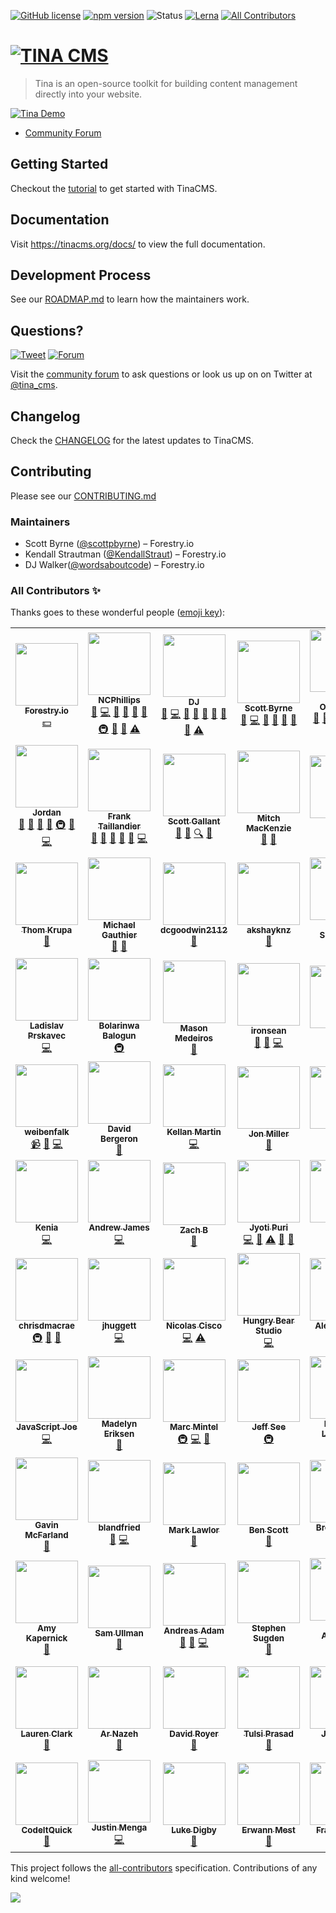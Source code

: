 [![GitHub license](https://img.shields.io/github/license/tinacms/tinacms?color=blue)](https://github.com/tinacms/tinacms/blob/master/LICENSE) [![npm version](https://img.shields.io/npm/v/tinacms.svg?style=flat)](https://www.npmjs.com/package/tinacms) ![Status](https://github.com/tinacms/tinacms/workflows/Build,%20Test,%20Lint%20for%20Master/badge.svg) [![Lerna](https://img.shields.io/badge/maintained%20with-lerna-cc00ff.svg)](https://lerna.js.org/)<!-- ALL-CONTRIBUTORS-BADGE:START - Do not remove or modify this section -->
[![All Contributors](https://img.shields.io/badge/all_contributors-83-orange.svg?style=flat-square)](#contributors-)
<!-- ALL-CONTRIBUTORS-BADGE:END -->

# [![TINA CMS](https://res.cloudinary.com/forestry-demo/image/upload/v1585234360/TinaCMS/TinaCMS.png 'Visit tinacms.org')](https://tinacms.org/)

> Tina is an open-source toolkit for building content management directly into your website.

[![Tina Demo](https://res.cloudinary.com/forestry-demo/video/upload/du_16,w_700,e_loop/v1571159974/tina-hero-demo.gif)](https://tinacms.org/)

- [Community Forum](https://community.tinacms.org/)

## Getting Started

Checkout the [tutorial](https://tinacms.org/docs/getting-started/introduction/) to get started with TinaCMS.

## Documentation

Visit https://tinacms.org/docs/ to view the full documentation.

## Development Process

See our [ROADMAP.md](https://github.com/tinacms/tinacms/blob/master/ROADMAP.md) to learn how the maintainers work.

## Questions?

[![Tweet](https://img.shields.io/twitter/url/http/shields.io.svg?style=social)](https://twitter.com/intent/tweet?url=https%3A%2F%2Ftinacms.org&text=I%20just%20checked%20out%20@tina_cms%20on%20GitHub%20and%20it%20is%20sweet%21&hashtags=TinaCMS%2Cjamstack%2Cheadlesscms)
[![Forum](https://img.shields.io/badge/forum-tinacms-blue.svg?logo=discourse)](https://community.tinacms.org/)

Visit the [community forum](https://community.tinacms.org/) to ask questions or look us up on on Twitter at [@tina_cms](https://twitter.com/tina_cms).

## Changelog

Check the [CHANGELOG](./CHANGELOG.md) for the latest updates to TinaCMS.

## Contributing

Please see our [CONTRIBUTING.md](https://github.com/tinacms/tinacms/blob/master/CONTRIBUTING.md)

### Maintainers

- Scott Byrne ([@scottpbyrne](https://twitter.com/scottpbyrne)) – Forestry.io
- Kendall Strautman ([@KendallStraut](https://twitter.com/KendallStraut)) – Forestry.io
- DJ Walker([@wordsaboutcode](https://twitter.com/wordsaboutcode)) – Forestry.io

### All Contributors ✨

Thanks goes to these wonderful people ([emoji key](https://allcontributors.org/docs/en/emoji-key)):

<!-- ALL-CONTRIBUTORS-LIST:START - Do not remove or modify this section -->
<!-- prettier-ignore-start -->
<!-- markdownlint-disable -->
<table>
  <tr>
    <td align="center"><a href="https://forestry.io"><img src="https://avatars3.githubusercontent.com/u/16868456?v=4" width="100px;" alt=""/><br /><sub><b>Forestry.io</b></sub></a><br /><a href="#financial-forestryio" title="Financial">💵</a></td>
    <td align="center"><a href="http://www.ncphi.com"><img src="https://avatars2.githubusercontent.com/u/824015?v=4" width="100px;" alt=""/><br /><sub><b>NCPhillips</b></sub></a><br /><a href="#projectManagement-ncphillips" title="Project Management">📆</a> <a href="https://github.com/tinacms/tinacms/commits?author=ncphillips" title="Code">💻</a> <a href="#blog-ncphillips" title="Blogposts">📝</a> <a href="https://github.com/tinacms/tinacms/issues?q=author%3Ancphillips" title="Bug reports">🐛</a> <a href="https://github.com/tinacms/tinacms/commits?author=ncphillips" title="Documentation">📖</a> <a href="#ideas-ncphillips" title="Ideas, Planning, & Feedback">🤔</a> <a href="#infra-ncphillips" title="Infrastructure (Hosting, Build-Tools, etc)">🚇</a> <a href="#maintenance-ncphillips" title="Maintenance">🚧</a> <a href="https://github.com/tinacms/tinacms/pulls?q=is%3Apr+reviewed-by%3Ancphillips" title="Reviewed Pull Requests">👀</a> <a href="https://github.com/tinacms/tinacms/commits?author=ncphillips" title="Tests">⚠️</a></td>
    <td align="center"><a href="https://github.com/dwalkr"><img src="https://avatars2.githubusercontent.com/u/15221702?v=4" width="100px;" alt=""/><br /><sub><b>DJ</b></sub></a><br /><a href="#projectManagement-dwalkr" title="Project Management">📆</a> <a href="https://github.com/tinacms/tinacms/commits?author=dwalkr" title="Code">💻</a> <a href="#blog-dwalkr" title="Blogposts">📝</a> <a href="https://github.com/tinacms/tinacms/issues?q=author%3Adwalkr" title="Bug reports">🐛</a> <a href="https://github.com/tinacms/tinacms/commits?author=dwalkr" title="Documentation">📖</a> <a href="#ideas-dwalkr" title="Ideas, Planning, & Feedback">🤔</a> <a href="#maintenance-dwalkr" title="Maintenance">🚧</a> <a href="https://github.com/tinacms/tinacms/pulls?q=is%3Apr+reviewed-by%3Adwalkr" title="Reviewed Pull Requests">👀</a> <a href="https://github.com/tinacms/tinacms/commits?author=dwalkr" title="Tests">⚠️</a></td>
    <td align="center"><a href="http://scottbyrne.ca"><img src="https://avatars2.githubusercontent.com/u/5075484?v=4" width="100px;" alt=""/><br /><sub><b>Scott Byrne</b></sub></a><br /><a href="#design-spbyrne" title="Design">🎨</a> <a href="https://github.com/tinacms/tinacms/commits?author=spbyrne" title="Code">💻</a> <a href="https://github.com/tinacms/tinacms/pulls?q=is%3Apr+reviewed-by%3Aspbyrne" title="Reviewed Pull Requests">👀</a> <a href="#maintenance-spbyrne" title="Maintenance">🚧</a> <a href="https://github.com/tinacms/tinacms/commits?author=spbyrne" title="Documentation">📖</a> <a href="#blog-spbyrne" title="Blogposts">📝</a></td>
    <td align="center"><a href="https://github.com/jamespohalloran"><img src="https://avatars1.githubusercontent.com/u/3323181?v=4" width="100px;" alt=""/><br /><sub><b>James O'Halloran</b></sub></a><br /><a href="#projectManagement-jamespohalloran" title="Project Management">📆</a> <a href="https://github.com/tinacms/tinacms/issues?q=author%3Ajamespohalloran" title="Bug reports">🐛</a> <a href="#ideas-jamespohalloran" title="Ideas, Planning, & Feedback">🤔</a> <a href="#maintenance-jamespohalloran" title="Maintenance">🚧</a> <a href="https://github.com/tinacms/tinacms/pulls?q=is%3Apr+reviewed-by%3Ajamespohalloran" title="Reviewed Pull Requests">👀</a> <a href="https://github.com/tinacms/tinacms/commits?author=jamespohalloran" title="Tests">⚠️</a> <a href="https://github.com/tinacms/tinacms/commits?author=jamespohalloran" title="Code">💻</a> <a href="#blog-jamespohalloran" title="Blogposts">📝</a></td>
    <td align="center"><a href="http://www.kendallstrautman.com/"><img src="https://avatars3.githubusercontent.com/u/36613477?v=4" width="100px;" alt=""/><br /><sub><b>Kendall Strautman</b></sub></a><br /><a href="#design-kendallstrautman" title="Design">🎨</a> <a href="#projectManagement-kendallstrautman" title="Project Management">📆</a> <a href="https://github.com/tinacms/tinacms/issues?q=author%3Akendallstrautman" title="Bug reports">🐛</a> <a href="#ideas-kendallstrautman" title="Ideas, Planning, & Feedback">🤔</a> <a href="#maintenance-kendallstrautman" title="Maintenance">🚧</a> <a href="#talk-kendallstrautman" title="Talks">📢</a> <a href="https://github.com/tinacms/tinacms/pulls?q=is%3Apr+reviewed-by%3Akendallstrautman" title="Reviewed Pull Requests">👀</a> <a href="https://github.com/tinacms/tinacms/commits?author=kendallstrautman" title="Code">💻</a> <a href="#blog-kendallstrautman" title="Blogposts">📝</a></td>
    <td align="center"><a href="http://itsnwa.com"><img src="https://avatars1.githubusercontent.com/u/19958806?v=4" width="100px;" alt=""/><br /><sub><b>Nichlas Wærnes Andersen</b></sub></a><br /><a href="https://github.com/tinacms/tinacms/commits?author=itsnwa" title="Code">💻</a> <a href="#design-itsnwa" title="Design">🎨</a> <a href="#ideas-itsnwa" title="Ideas, Planning, & Feedback">🤔</a></td>
  </tr>
  <tr>
    <td align="center"><a href="https://github.com/jpatters"><img src="https://avatars1.githubusercontent.com/u/195614?v=4" width="100px;" alt=""/><br /><sub><b>Jordan</b></sub></a><br /><a href="#projectManagement-jpatters" title="Project Management">📆</a> <a href="#talk-jpatters" title="Talks">📢</a> <a href="#ideas-jpatters" title="Ideas, Planning, & Feedback">🤔</a> <a href="https://github.com/tinacms/tinacms/issues?q=author%3Ajpatters" title="Bug reports">🐛</a> <a href="#infra-jpatters" title="Infrastructure (Hosting, Build-Tools, etc)">🚇</a> <a href="https://github.com/tinacms/tinacms/commits?author=jpatters" title="Documentation">📖</a> <a href="https://github.com/tinacms/tinacms/commits?author=jpatters" title="Code">💻</a></td>
    <td align="center"><a href="https://frank.taillandier.me"><img src="https://avatars3.githubusercontent.com/u/103008?v=4" width="100px;" alt=""/><br /><sub><b>Frank Taillandier</b></sub></a><br /><a href="https://github.com/tinacms/tinacms/pulls?q=is%3Apr+reviewed-by%3ADirtyF" title="Reviewed Pull Requests">👀</a> <a href="https://github.com/tinacms/tinacms/commits?author=DirtyF" title="Documentation">📖</a> <a href="#projectManagement-DirtyF" title="Project Management">📆</a> <a href="#userTesting-DirtyF" title="User Testing">📓</a> <a href="https://github.com/tinacms/tinacms/issues?q=author%3ADirtyF" title="Bug reports">🐛</a> <a href="https://github.com/tinacms/tinacms/commits?author=DirtyF" title="Code">💻</a></td>
    <td align="center"><a href="http://forestry.io"><img src="https://avatars0.githubusercontent.com/u/776019?v=4" width="100px;" alt=""/><br /><sub><b>Scott Gallant</b></sub></a><br /><a href="https://github.com/tinacms/tinacms/commits?author=scottgallant" title="Documentation">📖</a> <a href="#talk-scottgallant" title="Talks">📢</a> <a href="#fundingFinding-scottgallant" title="Funding Finding">🔍</a> <a href="#blog-scottgallant" title="Blogposts">📝</a></td>
    <td align="center"><a href="http://www.mitchmac.com"><img src="https://avatars2.githubusercontent.com/u/618212?v=4" width="100px;" alt=""/><br /><sub><b>Mitch MacKenzie</b></sub></a><br /><a href="#userTesting-mitchmac" title="User Testing">📓</a> <a href="#blog-mitchmac" title="Blogposts">📝</a></td>
    <td align="center"><a href="https://github.com/zacchg"><img src="https://avatars2.githubusercontent.com/u/46639997?v=4" width="100px;" alt=""/><br /><sub><b>zacchg</b></sub></a><br /><a href="#userTesting-zacchg" title="User Testing">📓</a></td>
    <td align="center"><a href="https://github.com/lyleunderwood"><img src="https://avatars0.githubusercontent.com/u/605824?v=4" width="100px;" alt=""/><br /><sub><b>Lyle Underwood</b></sub></a><br /><a href="https://github.com/tinacms/tinacms/issues?q=author%3Alyleunderwood" title="Bug reports">🐛</a> <a href="https://github.com/tinacms/tinacms/commits?author=lyleunderwood" title="Code">💻</a></td>
    <td align="center"><a href="https://github.com/Laura1111999"><img src="https://avatars3.githubusercontent.com/u/38682924?v=4" width="100px;" alt=""/><br /><sub><b>Laura1111999</b></sub></a><br /><a href="https://github.com/tinacms/tinacms/commits?author=Laura1111999" title="Documentation">📖</a></td>
  </tr>
  <tr>
    <td align="center"><a href="https://www.thomkrupa.com"><img src="https://avatars2.githubusercontent.com/u/8614811?v=4" width="100px;" alt=""/><br /><sub><b>Thom Krupa</b></sub></a><br /><a href="#userTesting-thomkrupa" title="User Testing">📓</a></td>
    <td align="center"><a href="https://twitter.com/hypertextmike"><img src="https://avatars1.githubusercontent.com/u/120511?v=4" width="100px;" alt=""/><br /><sub><b>Michael Gauthier</b></sub></a><br /><a href="#userTesting-gauthierm" title="User Testing">📓</a> <a href="https://github.com/tinacms/tinacms/commits?author=gauthierm" title="Documentation">📖</a></td>
    <td align="center"><a href="https://github.com/dcgoodwin2112"><img src="https://avatars1.githubusercontent.com/u/4554388?v=4" width="100px;" alt=""/><br /><sub><b>dcgoodwin2112</b></sub></a><br /><a href="https://github.com/tinacms/tinacms/commits?author=dcgoodwin2112" title="Documentation">📖</a></td>
    <td align="center"><a href="https://github.com/akshayknz"><img src="https://avatars3.githubusercontent.com/u/25759518?v=4" width="100px;" alt=""/><br /><sub><b>akshayknz</b></sub></a><br /><a href="https://github.com/tinacms/tinacms/commits?author=akshayknz" title="Documentation">📖</a></td>
    <td align="center"><a href="http://www.10up.com"><img src="https://avatars0.githubusercontent.com/u/2676022?v=4" width="100px;" alt=""/><br /><sub><b>Adam Silverstein</b></sub></a><br /><a href="https://github.com/tinacms/tinacms/commits?author=adamsilverstein" title="Documentation">📖</a></td>
    <td align="center"><a href="http://www.bradmcgonigle.com"><img src="https://avatars0.githubusercontent.com/u/115338?v=4" width="100px;" alt=""/><br /><sub><b>Brad McGonigle</b></sub></a><br /><a href="https://github.com/tinacms/tinacms/commits?author=BradMcGonigle" title="Code">💻</a></td>
    <td align="center"><a href="http://jake.cx"><img src="https://avatars2.githubusercontent.com/u/601264?v=4" width="100px;" alt=""/><br /><sub><b>Jake Coxon</b></sub></a><br /><a href="https://github.com/tinacms/tinacms/commits?author=JakeCoxon" title="Code">💻</a></td>
  </tr>
  <tr>
    <td align="center"><a href="http://www.prskavec.net"><img src="https://avatars3.githubusercontent.com/u/100356?v=4" width="100px;" alt=""/><br /><sub><b>Ladislav Prskavec</b></sub></a><br /><a href="https://github.com/tinacms/tinacms/commits?author=abtris" title="Code">💻</a></td>
    <td align="center"><a href="https://github.com/bolariin"><img src="https://avatars1.githubusercontent.com/u/24629960?v=4" width="100px;" alt=""/><br /><sub><b>Bolarinwa Balogun</b></sub></a><br /><a href="#infra-bolariin" title="Infrastructure (Hosting, Build-Tools, etc)">🚇</a></td>
    <td align="center"><a href="http://metamas.com"><img src="https://avatars2.githubusercontent.com/u/2520253?v=4" width="100px;" alt=""/><br /><sub><b>Mason Medeiros</b></sub></a><br /><a href="#userTesting-metamas" title="User Testing">📓</a></td>
    <td align="center"><a href="https://github.com/IronSean"><img src="https://avatars3.githubusercontent.com/u/1960190?v=4" width="100px;" alt=""/><br /><sub><b>ironsean</b></sub></a><br /><a href="#userTesting-IronSean" title="User Testing">📓</a> <a href="https://github.com/tinacms/tinacms/commits?author=IronSean" title="Documentation">📖</a> <a href="https://github.com/tinacms/tinacms/commits?author=IronSean" title="Code">💻</a></td>
    <td align="center"><a href="https://github.com/kypp"><img src="https://avatars1.githubusercontent.com/u/4457071?v=4" width="100px;" alt=""/><br /><sub><b>kyp</b></sub></a><br /><a href="https://github.com/tinacms/tinacms/issues?q=author%3Akypp" title="Bug reports">🐛</a></td>
    <td align="center"><a href="https://github.com/smashercosmo"><img src="https://avatars0.githubusercontent.com/u/273283?v=4" width="100px;" alt=""/><br /><sub><b>Vladislav Shkodin</b></sub></a><br /><a href="https://github.com/tinacms/tinacms/issues?q=author%3Asmashercosmo" title="Bug reports">🐛</a></td>
    <td align="center"><a href="https://github.com/maciekgrzybek"><img src="https://avatars2.githubusercontent.com/u/16546428?v=4" width="100px;" alt=""/><br /><sub><b>maciek_grzybek</b></sub></a><br /><a href="#ideas-maciekgrzybek" title="Ideas, Planning, & Feedback">🤔</a> <a href="https://github.com/tinacms/tinacms/commits?author=maciekgrzybek" title="Code">💻</a> <a href="#infra-maciekgrzybek" title="Infrastructure (Hosting, Build-Tools, etc)">🚇</a></td>
  </tr>
  <tr>
    <td align="center"><a href="https://github.com/weibenfalk"><img src="https://avatars1.githubusercontent.com/u/11212270?v=4" width="100px;" alt=""/><br /><sub><b>weibenfalk</b></sub></a><br /><a href="#video-weibenfalk" title="Videos">📹</a> <a href="#blog-weibenfalk" title="Blogposts">📝</a> <a href="https://github.com/tinacms/tinacms/commits?author=weibenfalk" title="Code">💻</a></td>
    <td align="center"><a href="https://github.com/SceptreData"><img src="https://avatars2.githubusercontent.com/u/15841748?v=4" width="100px;" alt=""/><br /><sub><b>David Bergeron</b></sub></a><br /><a href="https://github.com/tinacms/tinacms/issues?q=author%3ASceptreData" title="Bug reports">🐛</a></td>
    <td align="center"><a href="http://kellanmartin.com"><img src="https://avatars1.githubusercontent.com/u/17299952?v=4" width="100px;" alt=""/><br /><sub><b>Kellan Martin</b></sub></a><br /><a href="https://github.com/tinacms/tinacms/commits?author=Spraynard" title="Code">💻</a></td>
    <td align="center"><a href="https://github.com/jonmiller0"><img src="https://avatars1.githubusercontent.com/u/22771842?v=4" width="100px;" alt=""/><br /><sub><b>Jon Miller</b></sub></a><br /><a href="#ideas-jonmiller0" title="Ideas, Planning, & Feedback">🤔</a></td>
    <td align="center"><a href="https://pcast01.github.io/"><img src="https://avatars1.githubusercontent.com/u/1172644?v=4" width="100px;" alt=""/><br /><sub><b>Paul</b></sub></a><br /><a href="https://github.com/tinacms/tinacms/issues?q=author%3Apcast01" title="Bug reports">🐛</a></td>
    <td align="center"><a href="https://github.com/chriswillsflannery"><img src="https://avatars3.githubusercontent.com/u/6463453?v=4" width="100px;" alt=""/><br /><sub><b>Chris Flannery</b></sub></a><br /><a href="https://github.com/tinacms/tinacms/commits?author=chriswillsflannery" title="Code">💻</a> <a href="https://github.com/tinacms/tinacms/commits?author=chriswillsflannery" title="Documentation">📖</a></td>
    <td align="center"><a href="https://github.com/JeffersonBledsoe"><img src="https://avatars1.githubusercontent.com/u/30210785?v=4" width="100px;" alt=""/><br /><sub><b>Jefferson Bledsoe</b></sub></a><br /><a href="https://github.com/tinacms/tinacms/commits?author=JeffersonBledsoe" title="Tests">⚠️</a></td>
  </tr>
  <tr>
    <td align="center"><a href="https://github.com/kenniaa"><img src="https://avatars2.githubusercontent.com/u/14225265?v=4" width="100px;" alt=""/><br /><sub><b>Kenia</b></sub></a><br /><a href="https://github.com/tinacms/tinacms/commits?author=kenniaa" title="Code">💻</a></td>
    <td align="center"><a href="https://andrewjames.dev"><img src="https://avatars3.githubusercontent.com/u/13269277?v=4" width="100px;" alt=""/><br /><sub><b>Andrew James</b></sub></a><br /><a href="https://github.com/tinacms/tinacms/commits?author=andrew-t-james" title="Code">💻</a></td>
    <td align="center"><a href="https://github.com/brooksztb"><img src="https://avatars3.githubusercontent.com/u/31398142?v=4" width="100px;" alt=""/><br /><sub><b>Zach B</b></sub></a><br /><a href="#talk-brooksztb" title="Talks">📢</a></td>
    <td align="center"><a href="https://github.com/jpuri"><img src="https://avatars0.githubusercontent.com/u/2182307?v=4" width="100px;" alt=""/><br /><sub><b>Jyoti Puri</b></sub></a><br /><a href="https://github.com/tinacms/tinacms/commits?author=jpuri" title="Code">💻</a> <a href="https://github.com/tinacms/tinacms/pulls?q=is%3Apr+reviewed-by%3Ajpuri" title="Reviewed Pull Requests">👀</a> <a href="https://github.com/tinacms/tinacms/commits?author=jpuri" title="Tests">⚠️</a> <a href="#maintenance-jpuri" title="Maintenance">🚧</a> <a href="https://github.com/tinacms/tinacms/issues?q=author%3Ajpuri" title="Bug reports">🐛</a></td>
    <td align="center"><a href="https://github.com/nibtime"><img src="https://avatars2.githubusercontent.com/u/52962482?v=4" width="100px;" alt=""/><br /><sub><b>nibtime</b></sub></a><br /><a href="https://github.com/tinacms/tinacms/commits?author=nibtime" title="Code">💻</a> <a href="https://github.com/tinacms/tinacms/issues?q=author%3Anibtime" title="Bug reports">🐛</a></td>
    <td align="center"><a href="http://doyoubuzz.com/johan-soulet"><img src="https://avatars0.githubusercontent.com/u/2269599?v=4" width="100px;" alt=""/><br /><sub><b>Johan Soulet</b></sub></a><br /><a href="https://github.com/tinacms/tinacms/commits?author=jsoulet" title="Code">💻</a> <a href="https://github.com/tinacms/tinacms/issues?q=author%3Ajsoulet" title="Bug reports">🐛</a></td>
    <td align="center"><a href="https://github.com/cleitonper"><img src="https://avatars1.githubusercontent.com/u/13934790?v=4" width="100px;" alt=""/><br /><sub><b>Cleiton Pereira</b></sub></a><br /><a href="https://github.com/tinacms/tinacms/issues?q=author%3Acleitonper" title="Bug reports">🐛</a> <a href="#ideas-cleitonper" title="Ideas, Planning, & Feedback">🤔</a></td>
  </tr>
  <tr>
    <td align="center"><a href="https://github.com/chrisdmacrae"><img src="https://avatars2.githubusercontent.com/u/6855186?v=4" width="100px;" alt=""/><br /><sub><b>chrisdmacrae</b></sub></a><br /><a href="#infra-chrisdmacrae" title="Infrastructure (Hosting, Build-Tools, etc)">🚇</a> <a href="#question-chrisdmacrae" title="Answering Questions">💬</a> <a href="#ideas-chrisdmacrae" title="Ideas, Planning, & Feedback">🤔</a></td>
    <td align="center"><a href="https://github.com/jhuggett"><img src="https://avatars2.githubusercontent.com/u/59655877?v=4" width="100px;" alt=""/><br /><sub><b>jhuggett</b></sub></a><br /><a href="https://github.com/tinacms/tinacms/commits?author=jhuggett" title="Code">💻</a></td>
    <td align="center"><a href="https://www.nckweb.com.ar"><img src="https://avatars0.githubusercontent.com/u/174561?v=4" width="100px;" alt=""/><br /><sub><b>Nicolas Cisco</b></sub></a><br /><a href="https://github.com/tinacms/tinacms/commits?author=NickCis" title="Code">💻</a> <a href="https://github.com/tinacms/tinacms/commits?author=NickCis" title="Tests">⚠️</a></td>
    <td align="center"><a href="https://www.hungrybearstudio.com/"><img src="https://avatars1.githubusercontent.com/u/22930449?v=4" width="100px;" alt=""/><br /><sub><b>Hungry Bear Studio</b></sub></a><br /><a href="https://github.com/tinacms/tinacms/commits?author=molebox" title="Code">💻</a></td>
    <td align="center"><a href="https://github.com/alexbarbato"><img src="https://avatars1.githubusercontent.com/u/23562192?v=4" width="100px;" alt=""/><br /><sub><b>Alex Barbato</b></sub></a><br /><a href="https://github.com/tinacms/tinacms/commits?author=alexbarbato" title="Code">💻</a></td>
    <td align="center"><a href="http://danitulp.nl"><img src="https://avatars3.githubusercontent.com/u/18421761?v=4" width="100px;" alt=""/><br /><sub><b>Dani Tulp</b></sub></a><br /><a href="https://github.com/tinacms/tinacms/commits?author=DaniTulp" title="Code">💻</a> <a href="#ideas-DaniTulp" title="Ideas, Planning, & Feedback">🤔</a> <a href="https://github.com/tinacms/tinacms/commits?author=DaniTulp" title="Documentation">📖</a></td>
    <td align="center"><a href="https://github.com/PaulBunker"><img src="https://avatars1.githubusercontent.com/u/1537408?v=4" width="100px;" alt=""/><br /><sub><b>PaulBunker</b></sub></a><br /><a href="https://github.com/tinacms/tinacms/commits?author=PaulBunker" title="Code">💻</a></td>
  </tr>
  <tr>
    <td align="center"><a href="https://joeprevite.com"><img src="https://avatars3.githubusercontent.com/u/3806031?v=4" width="100px;" alt=""/><br /><sub><b>JavaScript Joe</b></sub></a><br /><a href="https://github.com/tinacms/tinacms/commits?author=jsjoeio" title="Code">💻</a></td>
    <td align="center"><a href="https://www.madelyneriksen.com"><img src="https://avatars3.githubusercontent.com/u/36825510?v=4" width="100px;" alt=""/><br /><sub><b>Madelyn Eriksen</b></sub></a><br /><a href="#blog-madelyneriksen" title="Blogposts">📝</a></td>
    <td align="center"><a href="http://www.mintel.me"><img src="https://avatars1.githubusercontent.com/u/4574612?v=4" width="100px;" alt=""/><br /><sub><b>Marc Mintel</b></sub></a><br /><a href="#infra-mmintel" title="Infrastructure (Hosting, Build-Tools, etc)">🚇</a> <a href="https://github.com/tinacms/tinacms/commits?author=mmintel" title="Code">💻</a> <a href="https://github.com/tinacms/tinacms/issues?q=author%3Ammintel" title="Bug reports">🐛</a></td>
    <td align="center"><a href="http://forestry.io"><img src="https://avatars3.githubusercontent.com/u/5414297?v=4" width="100px;" alt=""/><br /><sub><b>Jeff See</b></sub></a><br /><a href="#infra-jeffsee55" title="Infrastructure (Hosting, Build-Tools, etc)">🚇</a></td>
    <td align="center"><a href="https://github.com/blandfried-magellan"><img src="https://avatars3.githubusercontent.com/u/38441047?v=4" width="100px;" alt=""/><br /><sub><b>Brandon Landfried</b></sub></a><br /><a href="https://github.com/tinacms/tinacms/issues?q=author%3Ablandfried-magellan" title="Bug reports">🐛</a></td>
    <td align="center"><a href="https://github.com/chaddjohnson"><img src="https://avatars0.githubusercontent.com/u/676134?v=4" width="100px;" alt=""/><br /><sub><b>Chad Johnson</b></sub></a><br /><a href="https://github.com/tinacms/tinacms/issues?q=author%3Achaddjohnson" title="Bug reports">🐛</a></td>
    <td align="center"><a href="https://xoe.solutions"><img src="https://avatars0.githubusercontent.com/u/7548295?v=4" width="100px;" alt=""/><br /><sub><b>David Arnold</b></sub></a><br /><a href="#ideas-blaggacao" title="Ideas, Planning, & Feedback">🤔</a></td>
  </tr>
  <tr>
    <td align="center"><a href="https://gavinmcfarland.co.uk/"><img src="https://avatars1.githubusercontent.com/u/5551?v=4" width="100px;" alt=""/><br /><sub><b>Gavin McFarland</b></sub></a><br /><a href="https://github.com/tinacms/tinacms/issues?q=author%3Alimitlessloop" title="Bug reports">🐛</a></td>
    <td align="center"><a href="https://github.com/blandfried"><img src="https://avatars1.githubusercontent.com/u/1953556?v=4" width="100px;" alt=""/><br /><sub><b>blandfried</b></sub></a><br /><a href="https://github.com/tinacms/tinacms/issues?q=author%3Ablandfried" title="Bug reports">🐛</a> <a href="https://github.com/tinacms/tinacms/commits?author=blandfried" title="Code">💻</a></td>
    <td align="center"><a href="https://github.com/marklawlor"><img src="https://avatars1.githubusercontent.com/u/3946701?v=4" width="100px;" alt=""/><br /><sub><b>Mark Lawlor</b></sub></a><br /><a href="#ideas-marklawlor" title="Ideas, Planning, & Feedback">🤔</a></td>
    <td align="center"><a href="https://github.com/BPScott"><img src="https://avatars0.githubusercontent.com/u/227292?v=4" width="100px;" alt=""/><br /><sub><b>Ben Scott</b></sub></a><br /><a href="https://github.com/tinacms/tinacms/pulls?q=is%3Apr+reviewed-by%3ABPScott" title="Reviewed Pull Requests">👀</a></td>
    <td align="center"><a href="https://github.com/mittonface"><img src="https://avatars2.githubusercontent.com/u/5082908?v=4" width="100px;" alt=""/><br /><sub><b>Brent Mitton</b></sub></a><br /><a href="https://github.com/tinacms/tinacms/commits?author=mittonface" title="Code">💻</a> <a href="https://github.com/tinacms/tinacms/commits?author=mittonface" title="Documentation">📖</a></td>
    <td align="center"><a href="https://github.com/clnmcgrw"><img src="https://avatars2.githubusercontent.com/u/5896972?v=4" width="100px;" alt=""/><br /><sub><b>Colin McGraw</b></sub></a><br /><a href="https://github.com/tinacms/tinacms/commits?author=clnmcgrw" title="Documentation">📖</a></td>
    <td align="center"><a href="https://bshack.dev"><img src="https://avatars0.githubusercontent.com/u/1447644?v=4" width="100px;" alt=""/><br /><sub><b>Brandon Shackelford</b></sub></a><br /><a href="https://github.com/tinacms/tinacms/commits?author=bshackelford" title="Code">💻</a> <a href="https://github.com/tinacms/tinacms/issues?q=author%3Abshackelford" title="Bug reports">🐛</a></td>
  </tr>
  <tr>
    <td align="center"><a href="https://amyskapers.dev"><img src="https://avatars2.githubusercontent.com/u/15953185?v=4" width="100px;" alt=""/><br /><sub><b>Amy Kapernick</b></sub></a><br /><a href="https://github.com/tinacms/tinacms/issues?q=author%3Aamykapernick" title="Bug reports">🐛</a></td>
    <td align="center"><a href="http://samullman.com"><img src="https://avatars3.githubusercontent.com/u/10147333?v=4" width="100px;" alt=""/><br /><sub><b>Sam Ullman</b></sub></a><br /><a href="https://github.com/tinacms/tinacms/issues?q=author%3Asamullman" title="Bug reports">🐛</a></td>
    <td align="center"><a href="https://pixelmord.github.io"><img src="https://avatars2.githubusercontent.com/u/224168?v=4" width="100px;" alt=""/><br /><sub><b>Andreas Adam</b></sub></a><br /><a href="#ideas-pixelmord" title="Ideas, Planning, & Feedback">🤔</a> <a href="https://github.com/tinacms/tinacms/commits?author=pixelmord" title="Documentation">📖</a> <a href="https://github.com/tinacms/tinacms/commits?author=pixelmord" title="Code">💻</a></td>
    <td align="center"><a href="http://stephensugden.com"><img src="https://avatars3.githubusercontent.com/u/82634?v=4" width="100px;" alt=""/><br /><sub><b>Stephen Sugden</b></sub></a><br /><a href="https://github.com/tinacms/tinacms/commits?author=grncdr" title="Documentation">📖</a></td>
    <td align="center"><a href="https://www.logan.bio"><img src="https://avatars2.githubusercontent.com/u/43075109?v=4" width="100px;" alt=""/><br /><sub><b>Logan Anderson</b></sub></a><br /><a href="https://github.com/tinacms/tinacms/commits?author=logan-anderson" title="Code">💻</a></td>
    <td align="center"><a href="https://github.com/isabellabrookes"><img src="https://avatars1.githubusercontent.com/u/12928252?v=4" width="100px;" alt=""/><br /><sub><b>Isabella Brookes</b></sub></a><br /><a href="https://github.com/tinacms/tinacms/commits?author=isabellabrookes" title="Code">💻</a></td>
    <td align="center"><a href="https://github.com/sakulstra"><img src="https://avatars3.githubusercontent.com/u/4396533?v=4" width="100px;" alt=""/><br /><sub><b>Lukas Strassel</b></sub></a><br /><a href="https://github.com/tinacms/tinacms/commits?author=sakulstra" title="Code">💻</a> <a href="https://github.com/tinacms/tinacms/commits?author=sakulstra" title="Documentation">📖</a></td>
  </tr>
  <tr>
    <td align="center"><a href="http://laurenclark.io"><img src="https://avatars1.githubusercontent.com/u/5822683?v=4" width="100px;" alt=""/><br /><sub><b>Lauren Clark</b></sub></a><br /><a href="https://github.com/tinacms/tinacms/commits?author=laurenclark" title="Documentation">📖</a></td>
    <td align="center"><a href="http://Nazeh.me"><img src="https://avatars0.githubusercontent.com/u/40009100?v=4" width="100px;" alt=""/><br /><sub><b>Ar Nazeh</b></sub></a><br /><a href="https://github.com/tinacms/tinacms/commits?author=Nazeh" title="Documentation">📖</a></td>
    <td align="center"><a href="https://www.davidroyer.me/"><img src="https://avatars3.githubusercontent.com/u/8834693?v=4" width="100px;" alt=""/><br /><sub><b>David Royer</b></sub></a><br /><a href="https://github.com/tinacms/tinacms/commits?author=davidroyer" title="Documentation">📖</a></td>
    <td align="center"><a href="http://heytulsiprasad.now.sh"><img src="https://avatars2.githubusercontent.com/u/52394293?v=4" width="100px;" alt=""/><br /><sub><b>Tulsi Prasad</b></sub></a><br /><a href="https://github.com/tinacms/tinacms/commits?author=heytulsiprasad" title="Documentation">📖</a></td>
    <td align="center"><a href="https://jan.vlnas.cz/"><img src="https://avatars3.githubusercontent.com/u/616767?v=4" width="100px;" alt=""/><br /><sub><b>Jan Vlnas</b></sub></a><br /><a href="https://github.com/tinacms/tinacms/commits?author=jnv" title="Documentation">📖</a></td>
    <td align="center"><a href="http://www.omarcostahamido.com"><img src="https://avatars0.githubusercontent.com/u/18335360?v=4" width="100px;" alt=""/><br /><sub><b>Omar Costa Hamido</b></sub></a><br /><a href="https://github.com/tinacms/tinacms/commits?author=omarcostahamido" title="Documentation">📖</a> <a href="https://github.com/tinacms/tinacms/issues?q=author%3Aomarcostahamido" title="Bug reports">🐛</a></td>
    <td align="center"><a href="https://kedskeds.herokuapp.com"><img src="https://avatars3.githubusercontent.com/u/19883983?v=4" width="100px;" alt=""/><br /><sub><b>Kelsey Edelstein</b></sub></a><br /><a href="https://github.com/tinacms/tinacms/commits?author=kedskeds" title="Documentation">📖</a></td>
  </tr>
  <tr>
    <td align="center"><a href="https://github.com/CodeItQuick"><img src="https://avatars3.githubusercontent.com/u/10291643?v=4" width="100px;" alt=""/><br /><sub><b>CodeItQuick</b></sub></a><br /><a href="https://github.com/tinacms/tinacms/issues?q=author%3ACodeItQuick" title="Bug reports">🐛</a></td>
    <td align="center"><a href="https://github.com/mixja"><img src="https://avatars1.githubusercontent.com/u/3351083?v=4" width="100px;" alt=""/><br /><sub><b>Justin Menga</b></sub></a><br /><a href="https://github.com/tinacms/tinacms/commits?author=mixja" title="Code">💻</a></td>
    <td align="center"><a href="https://github.com/lukedigby"><img src="https://avatars1.githubusercontent.com/u/8407264?v=4" width="100px;" alt=""/><br /><sub><b>Luke Digby</b></sub></a><br /><a href="https://github.com/tinacms/tinacms/commits?author=lukedigby" title="Documentation">📖</a></td>
    <td align="center"><a href="http://kud.io"><img src="https://avatars3.githubusercontent.com/u/655838?v=4" width="100px;" alt=""/><br /><sub><b>Erwann Mest</b></sub></a><br /><a href="https://github.com/tinacms/tinacms/commits?author=kud" title="Documentation">📖</a></td>
    <td align="center"><a href="https://franknoirot.co"><img src="https://avatars3.githubusercontent.com/u/23481541?v=4" width="100px;" alt=""/><br /><sub><b>Frank Noirot</b></sub></a><br /><a href="https://github.com/tinacms/tinacms/commits?author=franknoirot" title="Documentation">📖</a></td>
    <td align="center"><a href="https://peerigon.com"><img src="https://avatars3.githubusercontent.com/u/1446082?v=4" width="100px;" alt=""/><br /><sub><b>Matthias</b></sub></a><br /><a href="https://github.com/tinacms/tinacms/commits?author=matthaias" title="Documentation">📖</a></td>
  </tr>
</table>

<!-- markdownlint-enable -->
<!-- prettier-ignore-end -->
<!-- ALL-CONTRIBUTORS-LIST:END -->

This project follows the [all-contributors](https://github.com/all-contributors/all-contributors) specification. Contributions of any kind welcome!

![](https://res.cloudinary.com/forestry-demo/image/upload/h_85/v1573167387/Favicon.png)
